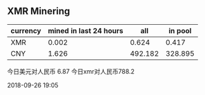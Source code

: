 ## XMR Minering

|currency|mined in last 24 hours|all|in pool|
|---|---|---|---|
|XMR|0.002|0.624|0.417|
|CNY|1.626|492.182|328.895|

今日美元对人民币 6.87	今日xmr对人民币788.2


2018-09-26 19:05